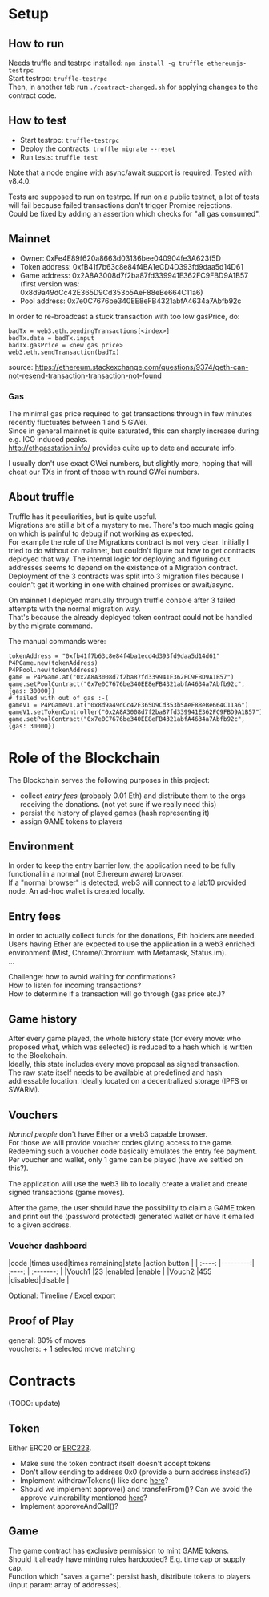 # Setup

## How to run

Needs truffle and testrpc installed: `npm install -g truffle ethereumjs-testrpc`  
Start testrpc: `truffle-testrpc`  
Then, in another tab run `./contract-changed.sh` for applying changes to the contract code.

## How to test

* Start testrpc: `truffle-testrpc`
* Deploy the contracts: `truffle migrate --reset`
* Run tests: `truffle test`

Note that a node engine with async/await support is required. Tested with v8.4.0.

Tests are supposed to run on testrpc. If run on a public testnet, a lot of tests will fail because failed transactions don't trigger Promise rejections.  
Could be fixed by adding an assertion which checks for "all gas consumed".

## Mainnet

* Owner: 0xFe4E89f620a8663d03136bee040904fe3A623f5D
* Token address: 0xfB41f7b63c8e84f4BA1eCD4D393fd9daa5d14D61
* Game address: 0x2A8A3008d7f2ba87fd339941E362FC9FBD9A1B57 (first version was: 0x8d9a49dCc42E365D9Cd353b5AeF88eBe664C11a6)
* Pool address: 0x7e0C7676be340EE8eFB4321abfA4634a7Abfb92c

In order to re-broadcast a stuck transaction with too low gasPrice, do:  
```
badTx = web3.eth.pendingTransactions[<index>]
badTx.data = badTx.input
badTx.gasPrice = <new gas price>
web3.eth.sendTransaction(badTx)
```
source: https://ethereum.stackexchange.com/questions/9374/geth-can-not-resend-transaction-transaction-not-found

### Gas

The minimal gas price required to get transactions through in few minutes recently fluctuates between 1 and 5 GWei.    
Since in general mainnet is quite saturated, this can sharply increase during e.g. ICO induced peaks.  
http://ethgasstation.info/ provides quite up to date and accurate info.

I usually don't use exact GWei numbers, but slightly more, hoping that will cheat our TXs in front of those with round GWei numbers.

## About truffle

Truffle has it peculiarities, but is quite useful.  
Migrations are still a bit of a mystery to me. There's too much magic going on which is painful to debug if not working as expected.  
For example the role of the Migrations contract is not very clear. Initially I tried to do without on mainnet, but couldn't figure out how to get contracts deployed that way. The internal logic for deploying and figuring out addresses seems to depend on the existence of a Migration contract.  
Deployment of the 3 contracts was split into 3 migration files because I couldn't get it working in one with chained promises or await/async.

On mainnet I deployed manually through truffle console after 3 failed attempts with the normal migration way.  
That's because the already deployed token contract could not be handled by the migrate command.

The manual commands were:
```
tokenAddress = "0xfb41f7b63c8e84f4ba1ecd4d393fd9daa5d14d61"
P4PGame.new(tokenAddress)
P4PPool.new(tokenAddress)
game = P4PGame.at("0x2A8A3008d7f2ba87fd339941E362FC9FBD9A1B57")
game.setPoolContract("0x7e0C7676be340EE8eFB4321abfA4634a7Abfb92c", {gas: 30000})
# failed with out of gas :-(
gameV1 = P4PGameV1.at("0x8d9a49dCc42E365D9Cd353b5AeF88eBe664C11a6")
gameV1.setTokenController("0x2A8A3008d7f2ba87fd339941E362FC9FBD9A1B57")
game.setPoolContract("0x7e0C7676be340EE8eFB4321abfA4634a7Abfb92c", {gas: 30000})
```

# Role of the Blockchain

The Blockchain serves the following purposes in this project:  
* collect *entry fees* (probably 0.01 Eth) and distribute them to the orgs receiving the donations. (not yet sure if we really need this)
* persist the history of played games (hash representing it)
* assign GAME tokens to players

## Environment

In order to keep the entry barrier low, the application need to be fully functional in a normal (not Ethereum aware) browser.  
If a "normal browser" is detected, web3 will connect to a lab10 provided node. An ad-hoc wallet is created locally. 

## Entry fees

In order to actually collect funds for the donations, Eth holders are needed.  
Users having Ether are expected to use the application in a web3 enriched environment (Mist, Chrome/Chromium with Metamask, Status.im).  
...

Challenge: how to avoid waiting for confirmations?  
How to listen for incoming transactions?  
How to determine if a transaction will go through (gas price etc.)?

## Game history

After every game played, the whole history state (for every move: who proposed what, which was selected) is reduced to a hash which is written to the Blockchain.  
Ideally, this state includes every move proposal as signed transaction.  
The raw state itself needs to be available at predefined and hash addressable location. Ideally located on a decentralized storage (IPFS or SWARM).

## Vouchers

*Normal people* don't have Ether or a web3 capable browser.  
For those we will provide voucher codes giving access to the game. Redeeming such a voucher code basically emulates the entry fee payment.  
Per voucher and wallet, only 1 game can be played (have we settled on this?).

The application will use the web3 lib to locally create a wallet and create signed transactions (game moves).  
  
After the game, the user should have the possibility to claim a GAME token and print out the (password protected) generated wallet or have it emailed to a given address.

### Voucher dashboard

|code    |times used|times remaining|state   |action button  |
| :----: |---------:| :----: |   :-------:   |
|Vouch1  |23        |enabled |enable |
|Vouch2  |455       |disabled|disable |

Optional: Timeline / Excel export

## Proof of Play

general: 80% of moves  
vouchers: + 1 selected move matching

# Contracts

(TODO: update)

## Token

Either ERC20 or [ERC223](https://github.com/ethereum/EIPs/issues/223).
* Make sure the token contract itself doesn't accept tokens
* Don't allow sending to address 0x0 (provide a burn address instead?)
* Implement withdrawTokens() like done [here](https://github.com/bancorprotocol/contracts/blob/master/solidity/contracts/TokenHolder.sol)?
* Should we implement approve() and transferFrom()? Can we avoid the approve vulnerability mentioned [here](https://drive.google.com/file/d/0ByMtMw2hul0EN3NCaVFHSFdxRzA/view)?
* Implement approveAndCall()?

## Game

The game contract has exclusive permission to mint GAME tokens.  
Should it already have minting rules hardcoded? E.g. time cap or supply cap.  
Function which "saves a game": persist hash, distribute tokens to players (input param: array of addresses). 